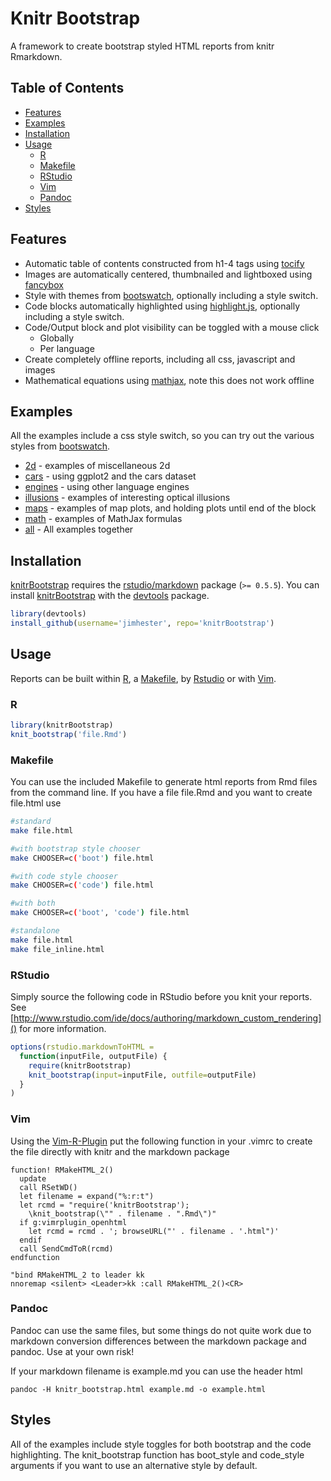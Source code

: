 # Knitr Bootstrap #

A framework to create bootstrap styled HTML reports from knitr Rmarkdown.

## Table of Contents

* [Features](#features)
* [Examples](#examples)
* [Installation](#installation)
* [Usage](#usage)
  * [R](#Rfunction)
  * [Makefile](#makefile)
  * [RStudio](#rstudio)
  * [Vim](#vim)
  * [Pandoc](#pandoc)
* [Styles](#styles)

## Features ##
* Automatic table of contents constructed from h1-4 tags using [tocify]
* Images are automatically centered, thumbnailed and lightboxed using [fancybox]
* Style with themes from [bootswatch], optionally including a style switch.
* Code blocks automatically highlighted using [highlight.js], optionally including a style switch.
* Code/Output block and plot visibility can be toggled with a mouse click
  * Globally
  * Per language
* Create completely offline reports, including all css, javascript and images
* Mathematical equations using [mathjax], note this does not work offline

## Examples ##
All the examples include a css style switch, so you can try out the various styles from [bootswatch].

* [2d] - examples of miscellaneous 2d
* [cars] - using ggplot2 and the cars dataset
* [engines] - using other language engines
* [illusions] - examples of interesting optical illusions
* [maps] - examples of map plots, and holding plots until end of the block
* [math] - examples of MathJax formulas
* [all] - All examples together

## Installation ##

[knitrBootstrap] requires the [rstudio/markdown] package (`>= 0.5.5`). You can
install [knitrBootstrap] with the [devtools] package.

```r
library(devtools)
install_github(username='jimhester', repo='knitrBootstrap')
```
## Usage ##

Reports can be built within [R](#Rfunction), a [Makefile](#makefile), by [Rstudio](#rstudio) or with [Vim](#vim).
### R ###
```r
library(knitrBootstrap)
knit_bootstrap('file.Rmd')
```

### Makefile ###

You can use the included Makefile to generate html reports from Rmd files from
the command line.  If you have a file file.Rmd and you want to create file.html use

```bash
#standard
make file.html

#with bootstrap style chooser
make CHOOSER=c('boot') file.html

#with code style chooser
make CHOOSER=c('code') file.html

#with both
make CHOOSER=c('boot', 'code') file.html

#standalone
make file.html
make file_inline.html
```

### RStudio ###

Simply source the following code in RStudio before you knit your reports.
See [http://www.rstudio.com/ide/docs/authoring/markdown_custom_rendering]() for more information.

```r
options(rstudio.markdownToHTML =
  function(inputFile, outputFile) {
    require(knitrBootstrap)
    knit_bootstrap(input=inputFile, outfile=outputFile)
  }
)
```

### Vim ###

Using the [Vim-R-Plugin](https://github.com/vim-scripts/Vim-R-plugin) put the following function in your .vimrc to create the file directly with knitr and the markdown package

```vim
function! RMakeHTML_2()
  update
  call RSetWD()
  let filename = expand("%:r:t")
  let rcmd = "require('knitrBootstrap');
    \knit_bootstrap(\"" . filename . ".Rmd\")"
  if g:vimrplugin_openhtml
    let rcmd = rcmd . '; browseURL("' . filename . '.html")'
  endif
  call SendCmdToR(rcmd)
endfunction

"bind RMakeHTML_2 to leader kk
nnoremap <silent> <Leader>kk :call RMakeHTML_2()<CR>
```

### Pandoc ###
Pandoc can use the same files, but some things do not quite work due to
markdown conversion differences between the markdown package and pandoc.  Use
at your own risk!

If your markdown filename is example.md you can use the header html
```console
pandoc -H knitr_bootstrap.html example.md -o example.html
```

## Styles ##

All of the examples include style toggles for both bootstrap and the code
highlighting.  The knit_bootstrap function has boot_style and code_style
arguments if you want to use an alternative style by default.

[highlight.js]: https://github.com/isagalaev/highlight.js
[tocify]: http://gregfranko.com/jquery.tocify.js
[rstudio/markdown]: https://github.com/rstudio/markdown
[knitrBootstrap]: https://github.com/jimhester/knitrBootstrap
[fancybox]: http://fancyapps.com/fancybox
[mathjax]: http://mathjax.org
[bootswatch]: http://bootswatch.com
[devtools]: https://github.com/hadley/devtools

[2d]: http://htmlpreview.github.com/?https://github.com/jimhester/knitrBootstrap/blob/master/inst/doc/two-D.html
[all]: http://htmlpreview.github.com/?https://github.com/jimhester/knitrBootstrap/blob/master/inst/examples/all.html
[cars]: http://htmlpreview.github.com/?https://github.com/jimhester/knitrBootstrap/blob/master/inst/doc/cars.html
[engines]: http://htmlpreview.github.com/?https://github.com/jimhester/knitrBootstrap/blob/master/inst/examples/engines.html
[illusions]: http://htmlpreview.github.com/?https://github.com/jimhester/knitrBootstrap/blob/master/inst/doc/illusions.html
[maps]: http://htmlpreview.github.com/?https://github.com/jimhester/knitrBootstrap/blob/master/inst/doc/maps.html
[math]: http://htmlpreview.github.com/?https://github.com/jimhester/knitrBootstrap/blob/master/inst/doc/math.html
